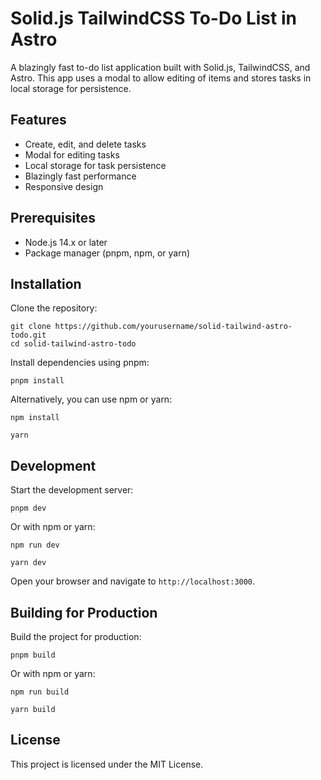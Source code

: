 # Solid.js TailwindCSS To-Do List in Astro

A blazingly fast to-do list application built with Solid.js, TailwindCSS, and Astro. This app uses a modal to allow editing of items and stores tasks in local storage for persistence.

## Features

- Create, edit, and delete tasks
- Modal for editing tasks
- Local storage for task persistence
- Blazingly fast performance
- Responsive design

## Prerequisites

- Node.js 14.x or later
- Package manager (pnpm, npm, or yarn)

## Installation

Clone the repository:

```
git clone https://github.com/yourusername/solid-tailwind-astro-todo.git
cd solid-tailwind-astro-todo
```

Install dependencies using pnpm:

```
pnpm install
```

Alternatively, you can use npm or yarn:

```
npm install
```

```
yarn
```

## Development

Start the development server:

```
pnpm dev
```

Or with npm or yarn:

```
npm run dev
```

```
yarn dev
```

Open your browser and navigate to `http://localhost:3000`.

## Building for Production

Build the project for production:

```
pnpm build
```

Or with npm or yarn:

```
npm run build
```

```
yarn build
```

## License

This project is licensed under the MIT License.
